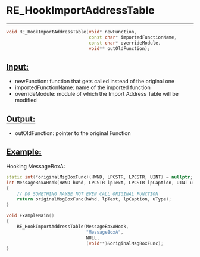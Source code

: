 # RE_HookImportAddressTable
---
```cpp
void RE_HookImportAddressTable(void* newFunction, 
                               const char* importedFunctionName, 
                               const char* overrideModule, 
                               void** outOldFunction);
```

## <ins>Input:</ins>
* newFunction: function that gets called instead of the original one
* importedFunctionName: name of the imported function
* overrideModule: module of which the Import Address Table will be modified

## <ins>Output:</ins>
* outOldFunction: pointer to the original Function


## <ins>Example:</ins>
Hooking MessageBoxA:
```cpp
static int(*originalMsgBoxFunc)(HWND, LPCSTR, LPCSTR, UINT) = nullptr;
int MessageBoxAHook(HWND hWnd, LPCSTR lpText, LPCSTR lpCaption, UINT uType)
{
    // DO SOMETHING MAYBE NOT EVEN CALL ORIGINAL FUNCTION
    return originalMsgBoxFunc(hWnd, lpText, lpCaption, uType);
}

void ExampleMain()
{
    RE_HookImportAddressTable(MessageBoxAHook, 
                              "MessageBoxA", 
                              NULL, 
                              (void**)&originalMsgBoxFunc);
}
```

